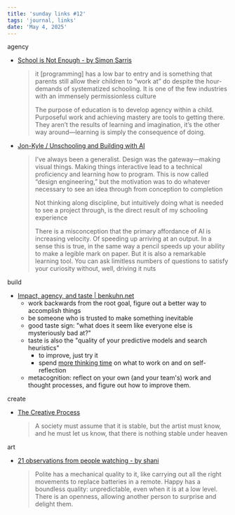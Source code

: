 ```yaml
---
title: 'sunday links #12'
tags: 'journal, links'
date: 'May 4, 2025'
---
```


agency

- [School is Not Enough - by Simon Sarris](https://map.simonsarris.com/p/school-is-not-enough)
  > it [programming] has a low bar to entry and is something that parents still allow their children to “work at” do despite the hour-demands of systematized schooling. It is one of the few industries with an immensely permissionless culture
  >
  > The purpose of education is to develop agency within a child. Purposeful work and achieving mastery are tools to getting there. They aren’t the results of learning and imagination, it’s the other way around—learning is simply the consequence of doing.
- [Jon-Kyle / Unschooling and Building with AI](https://www.jon-kyle.com/log/unschooling-ai)
  > I’ve always been a generalist. Design was the gateway—making visual things. Making things interactive lead to a technical proficiency and learning how to program. This is now called “design engineering,” but the motivation was to do whatever necessary to see an idea through from conception to completion
  >
  > Not thinking along discipline, but intuitively doing what is needed to see a project through, is the direct result of my schooling experience
  >
  > There is a misconception that the primary affordance of AI is increasing velocity. Of speeding up arriving at an output. In a sense this is true, in the same way a pencil speeds up your ability to make a legible mark on paper. But it is also a remarkable learning tool. You can ask limitless numbers of questions to satisfy your curiosity without, well, driving it nuts

build

- [Impact, agency, and taste | benkuhn.net](https://www.benkuhn.net/impact/)
  - work backwards from the root goal, figure out a better way to accomplish things
  - be someone who is trusted to make something inevitable
  - good taste sign: "what does it seem like everyone else is mysteriously bad at?"
  - taste is also the "quality of your predictive models and search heuristics"
    - to improve, just try it
    - spend [more thinking time](https://www.benkuhn.net/thinkrealhard/) on what to work on and on self-reflection
  - metacognition: reflect on your own (and your team's) work and thought processes, and figure out how to improve them.

create

- [The Creative Process](https://openspaceofdemocracy.wordpress.com/wp-content/uploads/2017/01/baldwin-creative-process.pdf)
  > A society must assume that it is stable, but the artist must know, and he must let us know, that there is nothing stable under heaven

art

- [21 observations from people watching - by shani](https://skincontact.substack.com/p/21-observations-from-people-watching)
  > Polite has a mechanical quality to it, like carrying out all the right movements to replace batteries in a remote. Happy has a boundless quality: unpredictable, even when it is at a low level. There is an openness, allowing another person to surprise and delight them.
